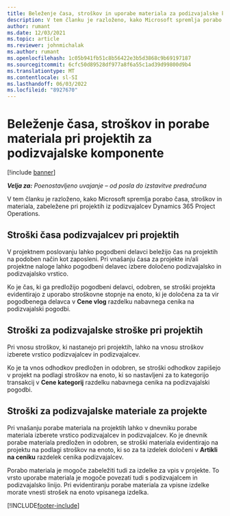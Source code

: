 ```yaml
---
title: Beleženje časa, stroškov in uporabe materiala za podizvajalske komponente
description: V tem članku je razloženo, kako Microsoft spremlja porabo časa, stroškov in materiala, zabeležene pri projektih iz podizvajalcev Dynamics 365 Project Operations.
author: rumant
ms.date: 12/03/2021
ms.topic: article
ms.reviewer: johnmichalak
ms.author: rumant
ms.openlocfilehash: 1c05b941fb51c8b56422e3b5d3868c9b69197187
ms.sourcegitcommit: 6cfc50d89528df977a8f6a55c1ad39d99800d9b4
ms.translationtype: MT
ms.contentlocale: sl-SI
ms.lasthandoff: 06/03/2022
ms.locfileid: "8927670"
---
```

# <a name="recording-time-expenses-and-material-usage-on-projects-for-subcontracted-components"></a>Beleženje časa, stroškov in porabe materiala pri projektih za podizvajalske komponente

[!include [banner](../../includes/dataverse-preview.md)]

_**Velja za:** Poenostavljeno uvajanje – od posla do izstavitve predračuna_

V tem članku je razloženo, kako Microsoft spremlja porabo časa, stroškov in materiala, zabeležene pri projektih iz podizvajalcev Dynamics 365 Project Operations.

## <a name="costing-for-subcontractor-time-on-projects"></a>Stroški časa podizvajalcev pri projektih
V projektnem poslovanju lahko pogodbeni delavci beležijo čas na projektih na podoben način kot zaposleni. Pri vnašanju časa za projekte in/ali projektne naloge lahko pogodbeni delavec izbere določeno podizvajalsko in podizvajalsko vrstico.

Ko je čas, ki ga predložijo pogodbeni delavci, odobren, se stroški projekta evidentirajo z uporabo stroškovne stopnje na enoto, ki je določena za ta vir pogodbenega delavca v **Cene vlog** razdelku nabavnega cenika na podizvajalski pogodbi.

## <a name="costing-for-subcontracted-expenses-on-projects"></a>Stroški za podizvajalske stroške pri projektih
Pri vnosu stroškov, ki nastanejo pri projektih, lahko na vnosu stroškov izberete vrstico podizvajalcev in podizvajalcev. 

Ko je ta vnos odhodkov predložen in odobren, se stroški odhodkov zapišejo v projekt na podlagi stroškov na enoto, ki so nastavljeni za to kategorijo transakcij v **Cene kategorij** razdelku nabavnega cenika na podizvajalski pogodbi.

## <a name="costing-for-subcontracted-materials-on-projects"></a>Stroški za podizvajalske materiale za projekte
Pri vnašanju porabe materiala na projektih lahko v dnevniku porabe materiala izberete vrstico podizvajalcev in podizvajalcev. Ko je dnevnik porabe materiala predložen in odobren, se stroški materiala evidentirajo na projektu na podlagi stroškov na enoto, ki so za ta izdelek določeni v **Artikli na ceniku** razdelek cenika podizvajalcev.

Porabo materiala je mogoče zabeležiti tudi za izdelke za vpis v projekte. To vrsto uporabe materiala je mogoče povezati tudi s podizvajalcem in podizvajalsko linijo. Pri evidentiranju porabe materiala za vpisne izdelke morate vnesti strošek na enoto vpisanega izdelka. 


[!INCLUDE[footer-include](../../includes/footer-banner.md)]
